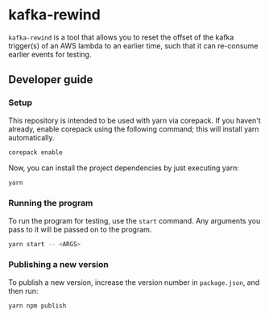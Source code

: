 # kafka-rewind

`kafka-rewind` is a tool that allows you to reset the offset of the kafka trigger(s) of an AWS lambda to an earlier time,
such that it can re-consume earlier events for testing.

## Developer guide

### Setup

This repository is intended to be used with yarn via corepack. If you haven't already, enable corepack using the following command;
this will install yarn automatically.

```sh
corepack enable
```

Now, you can install the project dependencies by just executing yarn:

```sh
yarn
```

### Running the program

To run the program for testing, use the `start` command. Any arguments you pass to it will be passed
on to the program.

```sh
yarn start -- <ARGS>
```

### Publishing a new version

To publish a new version, increase the version number in `package.json`, and then run:

```sh
yarn npm publish
```
